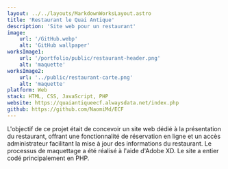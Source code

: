 ```yaml
---
layout: ../../layouts/MarkdownWorksLayout.astro
title: 'Restaurant le Quai Antique'
description: 'Site web pour un restaurant'
image:
    url: '/GitHub.webp'
    alt: 'GitHub wallpaper'
worksImage1:
    url: '/portfolio/public/restaurant-header.png'
    alt: 'maquette'
worksImage2:
    url: '../public/restaurant-carte.png'
    alt: 'maquette'
platform: Web
stack: HTML, CSS, JavaScript, PHP
website: https://quaiantiqueecf.alwaysdata.net/index.php
github: https://github.com/NaomiMd/ECF
---
```


L'objectif de ce projet était de concevoir un site web dédié à la présentation du restaurant, offrant une fonctionnalité de réservation en ligne et un accès administrateur facilitant la mise à jour des informations du restaurant. Le processus de maquettage a été réalisé à l'aide d'Adobe XD. Le site a entier codé principalement en PHP.

